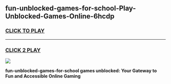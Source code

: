 
## fun-unblocked-games-for-school-Play-Unblocked-Games-Online-6hcdp
<h3>
<a href="https://premium76.site?title=fun-unblocked-games-for-school&ref=25A">CLICK TO PLAY</a></h3>
<hr>

<h3>
<a href="https://premium76.site?title=fun-unblocked-games-for-school&ref=25A">CLICK 2 PLAY</a>
  
</h3>

<a href="https://premium76.site?title=fun-unblocked-games-for-school&ref=25A"><img src="https://clearcache.store/games.png"></a>


**fun-unblocked-games-for-school games unblocked: Your Gateway to Fun and Accessible Online Gaming**
